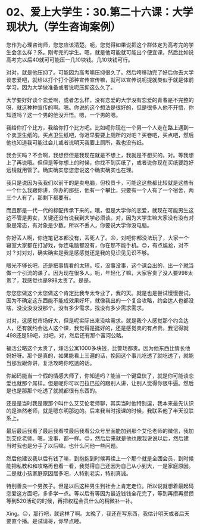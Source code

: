 # 02、爱上大学生：30.第二十六课：大学现状九（学生咨询案例）

您作为心理咨询师，您您应该清楚。呃，您觉得如果说把这个群体定为高考完的学生会怎么样？系。刚考完的学生。嗯，就是他可能就可能出个便宜课，然后比如说高考完以后40就可可能压一几10块钱。几10块钱可行。

对对，就是他压抑了。可能因为高考嘛压抑很久了。然后咵移动完了好后你去大学谈恋爱吧，就给以打个打个那种宣传宣传嘛，就可以宣传说呃提就类似于就是体前学习。因为大学做准备或者说呃压抑这么久了。

大学要好好谈个恋爱啊，或者怎么样，没有恋爱的大学没有恋爱的青春是不完整的呀，就这种种宣传的啊。嗯。你说的这个想法是很好的，但是很多人他不开悟，你知道吗？这一个男的他没开悟。嗯，一个男的嗯。

我给你打个比方，我给你打个比方吧。比如呃你现在一个男一个人走在路上遇到一个卖卫生纸的。买点卫生纸吧，你迟早要要上厕所的对吧？买卷吧，买点吧，然后他也知道我可能过会儿或者说明天我要上厕所，我也没有纸。

我会买吗？不会啊，我想但但是我现在就是不想上，我就是不想买的。对。等我想上了再说哦。但但是等你想上的时候，你找不到买纸了，或者说你现在买纸要跑好远镜就用管了。确实确实您您您说这个确实确实也在理。

我只是说因为我我们以前干的是卖电脑，但校员卡，可能这这些都比较就是这些有一个什么我跟你讲，你办的那些，他有一个攀比，只要有一个人有了一个宿舍，两三个人有了，那剩下都要有。

而且那是一代一代的标配传承下来的。哦，但是大学你的恋爱，就现在可能男生这边不管是男女，关键还没有说我到大学必须谈。对，因为大学生嘛大家没有没有对象是常态，有对象是少数。所以不丢人，你要说大学你没电脑。

你好丢人啊，你连笔记本都没有，丢死人了。😡，对吧你都没法玩了，大家一个寝室大家都在打游戏，你连电脑都没有，你在那不能手机。😊，有点尴尬，对不对？对对对，确实确实是我是感感觉还是我的见识见见识不够。

眼光不够长吧，还是把事情看的太短。哎，没事没事，这个课会出的，出一个就当做一个引流的课了。因为现在很多人。呃，年轻化了嘛，大家客贵了没人要998太贵了，我感觉也是998太贵了。是是。

您您您做这个太您做这个肯定比我专太专业了，我的天。就是也是尝试慢慢尝试，因为不确定这东西能不能成效果好坏，就像我出的一个复合攻略，约会达人也都没啥，没没没没没那个。没有多少需求。找没有多少需求需求。

对对，这感觉市场好大，但是呢实际出来没啥需求。就是我个人感觉那个约会达人，还有就约会达人这个课，我觉得是挺好的，还是感觉卖的有点贵。我记得就498还是59吧，对吧，对，然后还有那个富河公略。

福活公略这个太贵了，烽活公寓1000多块钱，比警场都贵。因为他东西比情长他妈好呀。那个是真的，如果能看上三遍的话，挽回这个事儿吃透了就吃透了，就能当那我跟你讲，复活攻略你吃透的话。

你起码能当一个假的情感大师了，你知道吗？能当一个键盘侠了，就是你可能谈恋爱也就那个屌样。但是呢你可以巴拉巴拉的跟别人讲，让别人觉得你很牛逼。然后是也是那那个吃透了就就都很有东西的。

还是是当时我是跟那个叫什么艾艾伦老师聊，其实当时他特别逗，我本来最先认识的是浩然老师，就是嗯东明那边的。后来我当时报课的时候，我联系他了半天没联系上。

最后最后我看了最后我看哎最后我看公众号里面能加到那个艾伦老师的微信，我加到艾伦老师。嗯，没事，都一样。😊，然后后来就是他也跟我说说以后，然后建当时我也是分手了以后嘛，也什么问他一些问题。

然后他建议我以后有钱了嘛，到抱抱到时候再续上一个那个就是全团会员，到时候能把私教和和攻略再也看一看，我觉得自己还因为自己从小到大，一是家庭原因。二是就小孩家庭原因居多吧，人特别老实，特别真诚。

特别善良一个男孩子。但是以后这种男生到社会上肯定走位。所以说就想着最起码恋爱这方面吧，多多学一点。等以后有等因为最近钱钱全花完了，等到再攒再攒攒等到520活动的时候，再把权程会员什么的稍微补一补。

Xing。😔，那行吧，就这样了啊。太晚了，我还在写东西，我估计明天或者后天要直个播。是试请哥，你早点睡。

